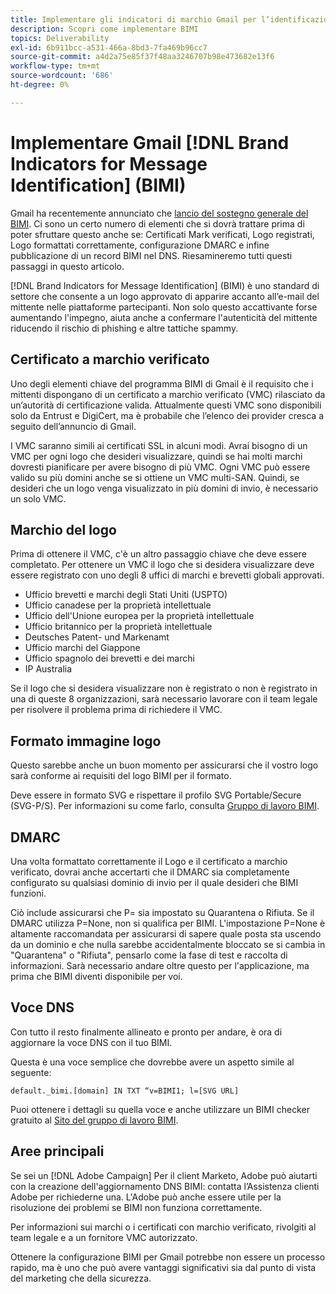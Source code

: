 ```yaml
---
title: Implementare gli indicatori di marchio Gmail per l’identificazione dei messaggi (BIMI)
description: Scopri come implementare BIMI
topics: Deliverability
exl-id: 6b911bcc-a531-466a-8bd3-7fa469b96cc7
source-git-commit: a4d2a75e85f37f48aa3246707b98e473682e13f6
workflow-type: tm+mt
source-wordcount: '686'
ht-degree: 0%

---
```


# Implementare Gmail [!DNL Brand Indicators for Message Identification] (BIMI)

Gmail ha recentemente annunciato che [lancio del sostegno generale del BIMI](https://cloud.google.com/blog/products/identity-security/bringing-bimi-to-gmail-in-google-workspace). Ci sono un certo numero di elementi che si dovrà trattare prima di poter sfruttare questo anche se: Certificati Mark verificati, Logo registrati, Logo formattati correttamente, configurazione DMARC e infine pubblicazione di un record BIMI nel DNS. Riesamineremo tutti questi passaggi in questo articolo.

[!DNL Brand Indicators for Message Identification] (BIMI) è uno standard di settore che consente a un logo approvato di apparire accanto all’e-mail del mittente nelle piattaforme partecipanti. Non solo questo accattivante forse aumentando l&#39;impegno, aiuta anche a confermare l&#39;autenticità del mittente riducendo il rischio di phishing e altre tattiche spammy.

## Certificato a marchio verificato

Uno degli elementi chiave del programma BIMI di Gmail è il requisito che i mittenti dispongano di un certificato a marchio verificato (VMC) rilasciato da un’autorità di certificazione valida. Attualmente questi VMC sono disponibili solo da Entrust e DigiCert, ma è probabile che l’elenco dei provider cresca a seguito dell’annuncio di Gmail.

I VMC saranno simili ai certificati SSL in alcuni modi. Avrai bisogno di un VMC per ogni logo che desideri visualizzare, quindi se hai molti marchi dovresti pianificare per avere bisogno di più VMC. Ogni VMC può essere valido su più domini anche se si ottiene un VMC multi-SAN. Quindi, se desideri che un logo venga visualizzato in più domini di invio, è necessario un solo VMC.

## Marchio del logo

Prima di ottenere il VMC, c&#39;è un altro passaggio chiave che deve essere completato. Per ottenere un VMC il logo che si desidera visualizzare deve essere registrato con uno degli 8 uffici di marchi e brevetti globali approvati.

* Ufficio brevetti e marchi degli Stati Uniti (USPTO)
* Ufficio canadese per la proprietà intellettuale
* Ufficio dell&#39;Unione europea per la proprietà intellettuale
* Ufficio britannico per la proprietà intellettuale
* Deutsches Patent- und Markenamt
* Ufficio marchi del Giappone
* Ufficio spagnolo dei brevetti e dei marchi
* IP Australia

Se il logo che si desidera visualizzare non è registrato o non è registrato in una di queste 8 organizzazioni, sarà necessario lavorare con il team legale per risolvere il problema prima di richiedere il VMC.

## Formato immagine logo

Questo sarebbe anche un buon momento per assicurarsi che il vostro logo sarà conforme ai requisiti del logo BIMI per il formato.

Deve essere in formato SVG e rispettare il profilo SVG Portable/Secure (SVG-P/S). Per informazioni su come farlo, consulta [Gruppo di lavoro BIMI](https://bimigroup.org/svg-conversion-tools-released).

## DMARC

Una volta formattato correttamente il Logo e il certificato a marchio verificato, dovrai anche accertarti che il DMARC sia completamente configurato su qualsiasi dominio di invio per il quale desideri che BIMI funzioni.

Ciò include assicurarsi che P= sia impostato su Quarantena o Rifiuta. Se il DMARC utilizza P=None, non si qualifica per BIMI. L&#39;impostazione P=None è altamente raccomandata per assicurarsi di sapere quale posta sta uscendo da un dominio e che nulla sarebbe accidentalmente bloccato se si cambia in &quot;Quarantena&quot; o &quot;Rifiuta&quot;, pensarlo come la fase di test e raccolta di informazioni. Sarà necessario andare oltre questo per l&#39;applicazione, ma prima che BIMI diventi disponibile per voi.

## Voce DNS

Con tutto il resto finalmente allineato e pronto per andare, è ora di aggiornare la voce DNS con il tuo BIMI.

Questa è una voce semplice che dovrebbe avere un aspetto simile al seguente:

```
default._bimi.[domain] IN TXT “v=BIMI1; l=[SVG URL] 
```

Puoi ottenere i dettagli su quella voce e anche utilizzare un BIMI checker gratuito al [Sito del gruppo di lavoro BIMI](https://bimigroup.org/implementation-guide).


## Aree principali

Se sei un [!DNL Adobe Campaign] Per il client Marketo, Adobe può aiutarti con la creazione dell&#39;aggiornamento DNS BIMI: contatta l’Assistenza clienti Adobe per richiederne una. L&#39;Adobe può anche essere utile per la risoluzione dei problemi se BIMI non funziona correttamente.

Per informazioni sui marchi o i certificati con marchio verificato, rivolgiti al team legale e a un fornitore VMC autorizzato.

Ottenere la configurazione BIMI per Gmail potrebbe non essere un processo rapido, ma è uno che può avere vantaggi significativi sia dal punto di vista del marketing che della sicurezza.
